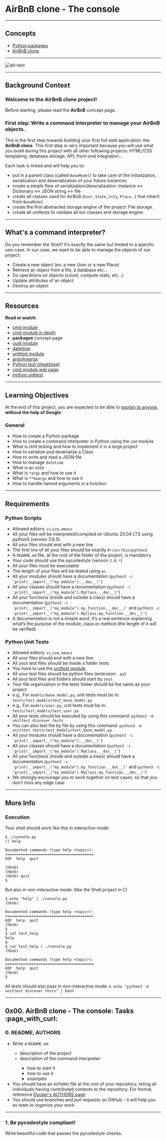 <h1>AirBnB clone - The console</h1>

<hr>

<h2>Concepts</h2>
<ul>
    <li><a href="https://intranet.alxswe.com/concepts/66" target="_blank">Python packages</a></li>
    <li><a href="https://intranet.alxswe.com/concepts/74" target="_blank">AirBnB clone</a></li>
</ul>

<hr>

![alt-text](https://raw.githubusercontent.com/Dikachis/AirBnB_clone/main/web_static/images/65f4a1dd9c51265f49d0.png)

<hr>

<h2>Background Context</h2>
<h3>Welcome to the AirBnB clone project!</h3>

<p>Before starting, please read the <strong>AirBnB</strong> concept page.</p>

<h3>First step: Write a command interpreter to manage your AirBnB objects.</h3>

<p>This is the first step towards building your first full web application: the <strong>AirBnB clone</strong>. This first step is very important because you will use what you build during this project with all other following projects: HTML/CSS templating, database storage, API, front-end integration…</p>

<p>Each task is linked and will help you to:</p>
<ul>
    <li>put in a parent class (called <code>BaseModel</code>) to take care of the initialization, serialization and deserialization of your future instances</li>
    <li>create a simple flow of serialization/deserialization: Instance <-> Dictionary <-> JSON string <-> file</li>
    <li>create all classes used for AirBnB (<code>User</code>, <code>State</code>, <code>City</code>, <code>Place</code>...) that inherit from <code>BaseModel</code></li>
    <li>create the first abstracted storage engine of the project: File storage.</li>
    <li>create all unittests to validate all our classes and storage engine</li>
</ul>

<hr>

<h2>What's a command interpreter?</h2>

<p>Do you remember the Shell? It’s exactly the same but limited to a specific use-case. In our case, we want to be able to manage the objects of our project:</p>

<ul>
    <li>Create a new object (ex: a new User or a new Place)</li>
    <li>Retrieve an object from a file, a database etc...</li>
    <li>Do operations on objects (count, compute stats, etc...)</li>
    <li>Update attributes of an object</li>
    <li>Destroy an object</li>
</ul>

<hr>

<h2>Resources</h2>
<p><strong>Read or watch:</strong></p>
<ul>
    <li><a href="https://intranet.alxswe.com/rltoken/8ecCwE6veBmm3Nppw4hz5A" target="_blank">cmd module</a></li>
    <li><a href="https://intranet.alxswe.com/rltoken/uEy4RftSdKypoig9NFTvCg" target="_blank">cmd module in depth</a></li>
    <li><strong>packages</strong> concept page</li>
    <li><a href="https://intranet.alxswe.com/rltoken/KfL9TqwdI69W6ttG6gTPPQ" target="_blank">uuid module</a></li>
    <li><a href="https://intranet.alxswe.com/rltoken/1d8I3jSKgnYAtA1IZfEDpA" target="_blank">datetime</a></li>
    <li><a href="https://intranet.alxswe.com/rltoken/IlFiMB8UmqBG2CxA0AD3jA" target="_blank">unittest module</a></li>
    <li><a href="https://intranet.alxswe.com/rltoken/C_a0EKbtvKdMcwIAuSIZng" target="_blank">args/kwargs</a></li>
    <li><a href="https://intranet.alxswe.com/rltoken/tgNVrKKzlWgS4dfl3mQklw" target="_blank">Python test cheatsheet</a></li>
    <li><a href="https://intranet.alxswe.com/rltoken/EvcaH9uTLlauxuw03WnkOQ" target="_blank">cmd module wiki page</a></li>
    <li><a href="https://intranet.alxswe.com/rltoken/begh14KQA-3ov29KvD_HvA" target="_blank">python unittest</a></li>
</ul>

<hr>

<h2>Learning Objectives</h2>
<p>At the end of this project, you are expected to be able to <a href="https://intranet.alxswe.com/rltoken/uV5eZkRZ_XEqYbgPd-0CWw" target="_blank">explain to anyone</a>, <strong>without the help of Google</strong>:</p>

<h3>General</h3>
<ul>
    <li>How to create a Python package</li>
    <li>How to create a command interpreter in Python using the <code>cmd</code> module</li>
    <li>What is Unit testing and how to implement it in a large project</li>
    <li>How to serialize and deserialize a Class</li>
    <li>How to write and read a JSON file</li>
    <li>How to manage <code>datetime</code></li>
    <li>What is an <code>UUID</code></li>
    <li>What is <code>*args</code> and how to use it</li>
    <li>What is <code>**kwargs</code> and how to use it</li>
    <li>How to handle named arguments in a function</li>
</ul>

<hr>

<h2>Requirements</h2>
<h3>Python Scripts</h3>
<ul>
    <li>Allowed editors: <code>vi</code>,<code>vim</code>, <code>emacs</code></li>
    <li>All your files will be interpreted/compiled on Ubuntu 20.04 LTS using python3 (version 3.8.5)</li>
    <li>All your files should end with a new line</li>
    <li>The first line of all your files should be exactly <code>#!/usr/bin/python3</code></li>
    <li>A <code>README.md</code> file, at the root of the folder of the project, is mandatory</li>
    <li>Your code should use the pycodestyle (version <code>2.8.*</code>)</li>
    <li>All your files must be executable</li>
    <li>The length of your files will be tested using <code>wc</code></li>
    <li>All your modules should have a documentation (<code>python3 -c 'print(__import__("my_module").__doc__)'</code>)</li>
    <li>All your classes should have a documentation (<code>python3 -c 'print(__import__("my_module").MyClass.__doc__)'</code>)</li>
    <li>All your functions (inside and outside a class) should have a documentation (<code>python3 -c 'print(__import__("my_module").my_function.__doc__)'</code> and <code>python3 -c 'print(__import__("my_module").MyClass.my_function.__doc__)'</code>)</li>
    <li>A documentation is not a simple word, it’s a real sentence explaining what’s the purpose of the module, class or method (the length of it will be verified)</li>
</ul>

<h3>Python Unit Tests</h3>
<ul>
    <li>Allowed editors: <code>vi</code>,<code>vim</code>, <code>emacs</code></li>
    <li>All your files should end with a new line</li>
    <li>All your test files should be inside a folder tests</li>
    <li>You have to use the <a href="https://intranet.alxswe.com/rltoken/op1-rQGlw0wwwqNBsn1yaw" target="_blank">unittest module</a></li>
    <li>All your test files should be python files (extension: <code>.py</code>)</li>
    <li>All your test files and folders should start by <code>test_</code></li>
    <li>Your file organization in the tests folder should be the same as your project</li>
    <li>e.g., For <code>models/base_model.py</code>, unit tests must be in: <code>tests/test_models/test_base_model.py</code></li>
    <li>e.g., For <code>models/user.py</code>, unit tests must be in: <code>tests/test_models/test_user.py</code></li>
    <li>All your tests should be executed by using this command: <code>python3 -m unittest discover tests</code></li>
    <li>You can also test file by file by using this command: <code>python3 -m unittest tests/test_models/test_base_model.py</code></li>
    <li>All your modules should have a documentation (<code>python3 -c 'print(__import__("my_module").__doc__)'</code>)</li>
    <li>All your classes should have a documentation (<code>python3 -c 'print(__import__("my_module").MyClass.__doc__)'</code>)</li>
    <li>All your functions (inside and outside a class) should have a documentation (<code>python3 -c 'print(__import__("my_module").my_function.__doc__)'</code> and <code>python3 -c 'print(__import__("my_module").MyClass.my_function.__doc__)'</code>)</li>
    <li>We strongly encourage you to work together on test cases, so that you don’t miss any edge case</li>
</ul>

<hr>

<h2>More Info</h2>
<h3>Execution</h3>
<p>Your shell should work like this in interactive mode:</p>

```
$ ./console.py
() help

Documented commands (type help <topic>):
========================================
EOF  help  quit

(hbnb) 
(hbnb) 
(hbnb) quit
$
```
<p>But also in non-interactive mode: (like the Shell project in C)</p>

```
$ echo "help" | ./console.py
(hbnb)

Documented commands (type help <topic>):
========================================
EOF  help  quit
(hbnb) 
$
$ cat test_help
help
$
$ cat test_help | ./console.py
(hbnb)

Documented commands (type help <topic>):
========================================
EOF  help  quit
(hbnb) 
$
```

<p>All tests should also pass in non-interactive mode: <code>$ echo "python3 -m unittest discover tests" | bash</code></p>

<hr>

<h2>0x00. AirBnB clone - The console: Tasks :page_with_curl:</h2>

<div>
    <h3>0. README, AUTHORS</h3>
    <ul>
        <li>Write a <code>README.md</code>:</li>
        <ul>
            <li>description of the project</li>
            <li>description of the command interpreter:</li>
            <ul>
                <li>how to start it</li>
                <li>how to use it</li>
                <li>examples</li>
            </ul>
        </ul>
        <li>You should have an <code>AUTHORS</code> file at the root of your repository, listing all individuals having contributed contents to the repository. For format, reference <a href="https://intranet.alxswe.com/rltoken/_8n_z3pf5HWi1l7uv1E9iA" target="_blank">Docker's AUTHORS page</a></li>
        <li>You should use branches and pull requests on GitHub - it will help you as team to organize your work</li>
    </ul>
    <hr>
</div>

<div>
    <h3>1. Be pycodestyle compliant!</h3>
    <p>Write beautiful code that passes the pycodestyle checks.</p>
</div>